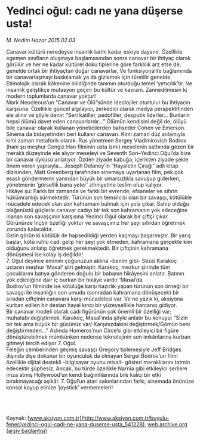 # Yedinci oğul: cadı ne yana düşerse usta!

*M. Nedim Hazar 2015.02.03*

<div class="pNewsDetailMainContent" itemprop="articleBody">
 <p>
  Canavar kültürü neredeyse insanlık tarihi kadar eskiye dayanır. Özellikle egemen sınıfların oluşmaya başlamasından sonra canavar bir ihtiyaç olarak görülür ve her ne kadar kültürel doku tiplerine göre farklılık arz etse de, genelde ortak bir ihtiyaçtan doğar canavarlar. Ve fonksiyonalite bağlamında bir canavarlaşmayı baskılamak ya da gizlemek için türetilir genelde. Etimolojik olarak kökenine inildiğinde tanımın oturduğu temel ‘yırtıcılık’tır. Ve insanlık geliştikçe mutasyon geçirir bu kültür ve kavram. Zannedilmesin ki modern toplumlarda canavar yoktur!
  <br>
   Mark Neocleous’un “Canavar ve Ölü”sünde ideolojiler oturtulur bu ihtiyacın karşısına. Özellikle güncel algılayıcı, zerkedici olarak medya perspektifinden ele alınır ve şöyle denir: “Seri katiller, pedofiller, despotik liderler… Bunların hepsi ölümü davet eden canavarlardır…” Ölümün kendisini değil de, ölüyü bile canavar olarak kullanan yöneticilerden bahseder Cohen ve Emerson.
   <br>
    Sinema da bidayetinden beri kullanır canavarı. Kimi zaman düz anlamıyla kimi zaman metaforik olarak. Rus yönetmen Sergey Vladimirovich Bodrov (hani şu meşhur Cengiz Han filminin usta ismi) meselenin sathında gezen bir meraklı düzeyinde ele alıyor meseleyi ve Seventh Son–Yedinci Oğul’da bize bir canavar öyküsü anlatıyor. Özden ziyade kabuğa, içerikten ziyade şekle önem veren yapısıyla… Joseph Delaney’in “Hayaletin Çırağı” adlı kitap dizisinden, Matt Greenberg tarafından sinemaya uyarlanan film, pek çok esaslı göndermenin yanından büyük bir umarsızlıkla savuşup giderken, yönetmenin ‘görsellik bana yeter’ zihniyetine teslim olup kalıyor.
    <br>
     Hikâye şu: Farklı bir zamanda ve farklı bir evrende; efsaneler ve sihrin hükümranlığı sürmektedir. Türünün son temsilcisi olan bir savaşçı, kötülükle mücadele edecek olan son kahramanı bulmak için yola çıkar. Sahip olduğu olağanüstü güçlerle canavar cadıyı bir tek son kahramanın yok edeceğine inanan son savaşçının karşısına Yedinci Oğul olarak bir çiftçi çıkar. Görünürde hiçbir özelliği yoktur ve savaşçımız her şeyi sıfırdan öğretmek zorunda kalacaktır.
     <br>
      Gelin görün ki kötülük de hapsedildiği yerden kaçmayı başarmıştır. Bir yarış başlar, kötü ruhlu cadı gelip her şeyi yok etmeden, kahramana gerçekte kim olduğunu anlatıp öğretmek gerekmektedir. Bir çiftçinin kahramana dönüşmesi ise kolay iş değildir!
      <br/>
      7. Oğul deyince eminim çoğunuzun aklına –benim gibi- Sezai Karakoç ustanın meşhur ‘Masal’ şiiri gelmiştir. Karakoç, mezkur şiirinde tüm çocuklarını batıya gönderen doğulu bir babanın hikâyesini anlatır. Batının yok ediciliğine dair iç burkan bir hikâye vardır ‘Masal’da.
      <br/>
      Bodrov’un filminde ise kötülüğe karşı hazırlık yapan türünün son örneği bir savaşçı ile insanlığın son umudu (sonradan kahramana dönüşecek) bir sıradan çiftçinin canavara karşı mücadelesi var. Ve ne yazık ki, aksiyona kurban edilen bir destan hayal kırıcı bir yüzeysellikle harcanıp gidiyor.
      <br/>
      Bir canavar modeli olarak cadı figürünün çok önemli bir özelliği var; muhatabı değiştirmek. Karakoç, Masal’ında şöyle anlatır bu konuyu: “Sizin bir tek ama büyük bir gücünüz var/ Karşınızdakini değiştirmek/Gömün beni değiştirmeden…” Aslında Homeros’nun Circe’si gibi etkileyici bir figüre dönüştürebilmek mümkünken nedense teknolojinin son imkânlarına kurban gitmeyi tercih ediyor 7. Oğul.
      <br/>
      Feleğin çemberinden geçmiş savaşçı Gregory tiplemesiyle Jeff Bridges dışında dişe dokunur bir oyunculuk da olmayan Sergei Bodrov’un filmi özellikle dijital destekli –bilgisayar oyunu misali- gösteri meraklılarını tatmin edecektir şüphesiz. Ancak, bu türde özellikle Narnia gibi etkileyici serilere imza atmış Hollywood’un kendi bağımlılarında bile kalıcı bir etki bırakmayacağı aşikâr. 7. Oğul’un atari salonlarından farkı, sinemada önünüze konsol koyup elinize ‘joystick’ vermemeleri!
     </br>
    </br>
   </br>
  </br>
 </p>
</div>


Kaynak: [www.aksiyon.com.tr](http://www.aksiyon.com.tr/buyulu-fener/yedinci-ogul-cadi-ne-yana-duserse-usta_541228), [web.archive.org (arşiv bağlantısı)](http://web.archive.org/web/20150703004018/http://www.aksiyon.com.tr/buyulu-fener/yedinci-ogul-cadi-ne-yana-duserse-usta_541228)
